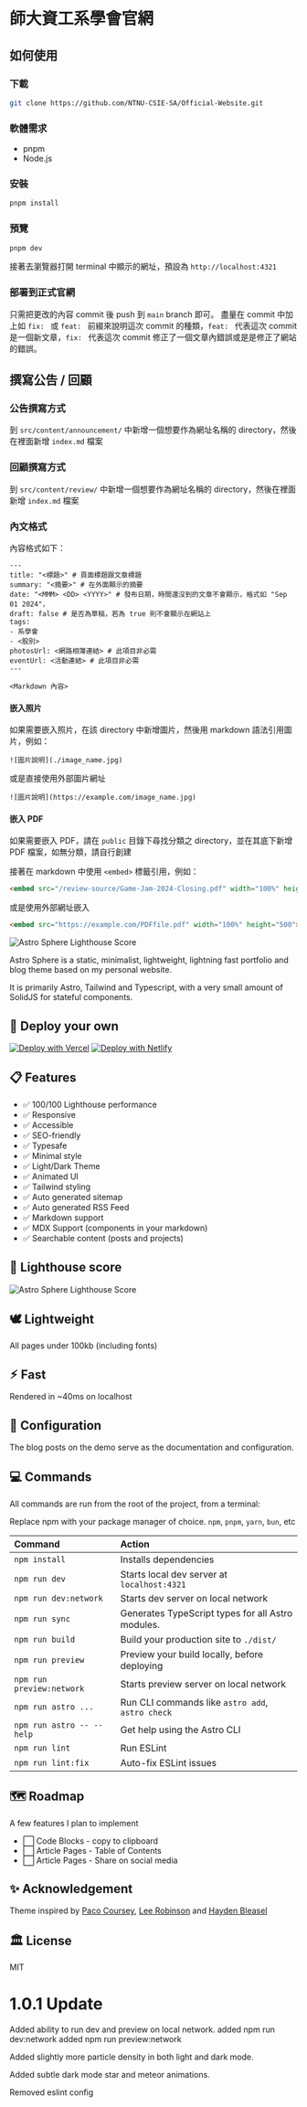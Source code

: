 # 師大資工系學會官網
## 如何使用
### 下載
```bash
git clone https://github.com/NTNU-CSIE-SA/Official-Website.git
```
### 軟體需求
- pnpm
- Node.js

### 安裝
```bash
pnpm install
```
### 預覽
```bash
pnpm dev
```
接著去瀏覽器打開 terminal 中顯示的網址，預設為 `http://localhost:4321`

### 部署到正式官網
只需把更改的內容 commit 後 push 到 `main` branch 即可。
盡量在 commit 中加上如 `fix: ` 或 `feat: ` 前綴來說明這次 commit 的種類，`feat: ` 代表這次 commit 是一個新文章，`fix: ` 代表這次 commit 修正了一個文章內錯誤或是是修正了網站的錯誤。

## 撰寫公告 / 回顧
### 公告撰寫方式
到 `src/content/announcement/` 中新增一個想要作為網址名稱的 directory，然後在裡面新增 `index.md` 檔案
### 回顧撰寫方式
到 `src/content/review/` 中新增一個想要作為網址名稱的 directory，然後在裡面新增 `index.md` 檔案
### 內文格式
內容格式如下：
```
---
title: "<標題>" # 頁面標題跟文章標題
summary: "<摘要>" # 在外面顯示的摘要
date: "<MMM> <DD> <YYYY>" # 發布日期，時間還沒到的文章不會顯示，格式如 "Sep 01 2024"，
draft: false # 是否為草稿，若為 true 則不會顯示在網站上
tags:
- 系學會
- <股別>
photosUrl: <網路相簿連結> # 此項目非必需
eventUrl: <活動連結> # 此項目非必需
---

<Markdown 內容>
```

#### 嵌入照片
如果需要嵌入照片，在該 directory 中新增圖片，然後用 markdown 語法引用圖片，例如：
```
![圖片說明](./image_name.jpg)
```
或是直接使用外部圖片網址
```
![圖片說明](https://example.com/image_name.jpg)
```
#### 嵌入 PDF
如果需要嵌入 PDF，請在 `public` 目錄下尋找分類之 directory，並在其底下新增 PDF 檔案，如無分類，請自行創建

接著在 markdown 中使用 `<embed>` 標籤引用，例如：
```html
<embed src="/review-source/Game-Jam-2024-Closing.pdf" width="100%" height="500">
```
或是使用外部網址嵌入
```html
<embed src="https://example.com/PDFfile.pdf" width="100%" height="500">
```


![Astro Sphere Lighthouse Score](_astrosphere.jpg)

Astro Sphere is a static, minimalist, lightweight, lightning fast portfolio and blog theme based on my personal website.

It is primarily Astro, Tailwind and Typescript, with a very small amount of SolidJS for stateful components.

## 🚀 Deploy your own

[![Deploy with Vercel](_deploy_vercel.svg)](https://vercel.com/new/clone?repository-url=https://github.com/markhorn-dev/astro-sphere)  [![Deploy with Netlify](_deploy_netlify.svg)](https://app.netlify.com/start/deploy?repository=https://github.com/markhorn-dev/astro-sphere)

## 📋 Features

- ✅ 100/100 Lighthouse performance
- ✅ Responsive
- ✅ Accessible
- ✅ SEO-friendly
- ✅ Typesafe
- ✅ Minimal style
- ✅ Light/Dark Theme
- ✅ Animated UI
- ✅ Tailwind styling
- ✅ Auto generated sitemap
- ✅ Auto generated RSS Feed
- ✅ Markdown support
- ✅ MDX Support (components in your markdown)
- ✅ Searchable content (posts and projects)

## 💯 Lighthouse score
![Astro Sphere Lighthouse Score](_lighthouse.png)

## 🕊️ Lightweight
All pages under 100kb (including fonts)

## ⚡︎ Fast
Rendered in ~40ms on localhost

## 📄 Configuration

The blog posts on the demo serve as the documentation and configuration.

## 💻 Commands

All commands are run from the root of the project, from a terminal:

Replace npm with your package manager of choice. `npm`, `pnpm`, `yarn`, `bun`, etc

| Command                   | Action                                           |
| :------------------------ | :----------------------------------------------- |
| `npm install`             | Installs dependencies                            |
| `npm run dev`             | Starts local dev server at `localhost:4321`      |
| `npm run dev:network`     | Starts dev server on local network               |
| `npm run sync`            | Generates TypeScript types for all Astro modules.|
| `npm run build`           | Build your production site to `./dist/`          |
| `npm run preview`         | Preview your build locally, before deploying     |
| `npm run preview:network` | Starts preview server on local network           |
| `npm run astro ...`       | Run CLI commands like `astro add`, `astro check` |
| `npm run astro -- --help` | Get help using the Astro CLI                     |
| `npm run lint`            | Run ESLint                                       |
| `npm run lint:fix`        | Auto-fix ESLint issues                           |

## 🗺️ Roadmap

A few features I plan to implement
- ⬜ Code Blocks - copy to clipboard
- ⬜ Article Pages - Table of Contents
- ⬜ Article Pages - Share on social media

## ✨ Acknowledgement

Theme inspired by [Paco Coursey](https://paco.me/), [Lee Robinson](https://leerob.io/) and [Hayden Bleasel](https://www.haydenbleasel.com/)


## 🏛️ License

MIT


# 1.0.1 Update

Added ability to run dev and preview on local network.
added npm run dev:network
added npm run preview:network

Added slightly more particle density in both light and dark mode.

Added subtle dark mode star and meteor animations.

Removed eslint config

